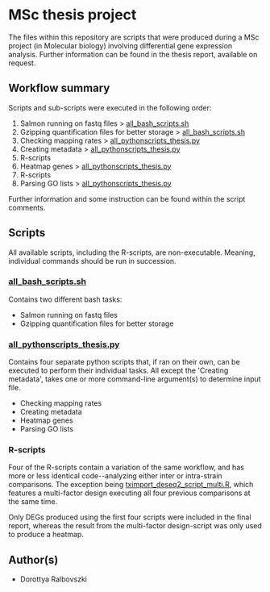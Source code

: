 # MSc thesis project

The files within this repository are scripts that were produced during a MSc project (in Molecular biology) involving differential gene expression analysis. Further information can be found in the thesis report, available on request.

## Workflow summary

Scripts and sub-scripts were executed in the following order:

1. Salmon running on fastq files > [all_bash_scripts.sh](https://github.com/rdoresz/MSc-thesis-project/blob/master/all_bash_scrips.sh)
2. Gzipping quantification files for better storage > [all_bash_scripts.sh](https://github.com/rdoresz/MSc-thesis-project/blob/master/all_bash_scrips.sh)
3. Checking mapping rates > [all_pythonscripts_thesis.py](https://github.com/rdoresz/MSc-thesis-project/blob/master/all_pythonscripts_thesis.py)
4. Creating metadata > [all_pythonscripts_thesis.py](https://github.com/rdoresz/MSc-thesis-project/blob/master/all_pythonscripts_thesis.py)
5. R-scripts
6. Heatmap genes > [all_pythonscripts_thesis.py](https://github.com/rdoresz/MSc-thesis-project/blob/master/all_pythonscripts_thesis.py)
7. R-scripts
8. Parsing GO lists > [all_pythonscripts_thesis.py](https://github.com/rdoresz/MSc-thesis-project/blob/master/all_pythonscripts_thesis.py)

Further information and some instruction can be found within the script comments.

## Scripts

All available scripts, including the R-scripts, are non-executable. Meaning, individual commands should be run in succession.

### [all_bash_scripts.sh](https://github.com/rdoresz/MSc-thesis-project/blob/master/all_bash_scrips.sh)

Contains two different bash tasks:

- Salmon running on fastq files
- Gzipping quantification files for better storage

### [all_pythonscripts_thesis.py](https://github.com/rdoresz/MSc-thesis-project/blob/master/all_pythonscripts_thesis.py)

Contains four separate python scripts that, if ran on their own, can be executed to perform their individual tasks. All except the 'Creating metadata', takes one or more command-line argument(s) to determine input file.

- Checking mapping rates
- Creating metadata
- Heatmap genes
- Parsing GO lists

### R-scripts

Four of the R-scripts contain a variation of the same workflow, and has more or less identical code--analyzing either inter or intra-strain comparisons. The exception being [tximport_deseq2_script_multi.R](https://github.com/rdoresz/MSc-thesis-project/blob/master/tximport_deseq2_script_multi.R), which features a multi-factor design executing all four previous comparisons at the same time.

Only DEGs produced using the first four scripts were included in the final report, whereas the result from the multi-factor design-script was only used to produce a heatmap.

## Author(s)

- Dorottya Ralbovszki
